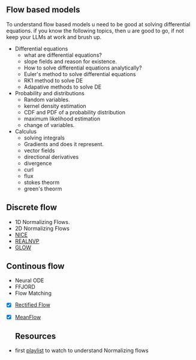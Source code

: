 ## Flow based models
To understand flow based models u need to be good at solving differential equations. if you know the following topics, then u are good to go, if not keep your LLMs at work and brush up. 
- Differential equations
    - what are differential equations?
    - slope fields and reason for existence.
    - How to solve differential equations analytically?
    - Euler's method to solve differential equations 
    - RK1 method to solve DE
    - Adapative methods to solve DE 
- Probability and distributions
    - Random variables.
    - kernel density estimation
    - CDF and PDF of a probability distribution
    - maximum likelihood estimation
    - change of variables. 
- Calculus 
    - solving integrals
    - Gradients and does it represent.
    - vector fields 
    - directional derivatives 
    - divergence 
    - curl 
    - flux 
    - stokes theorm
    - green's theorm


## Discrete flow 
- 1D Normalizing Flows.
- 2D Normalizing Flows 
- [NICE](https://arxiv.org/pdf/1410.8516)
- [REALNVP](https://arxiv.org/pdf/1605.08803)
- [GLOW](https://arxiv.org/pdf/1807.03039)

## Continous flow 
- Neural ODE 
- FFJORD 
- Flow Matching 
- [x] [Rectified Flow](https://arxiv.org/pdf/2209.03003)
- [x] [MeanFlow](https://arxiv.org/pdf/2505.13447)

     
    ## Resources 
- first [playlist](https://www.youtube.com/watch?v=6u7o5--aYNc&list=PL4RJUVHtEJXI_lpshcnnQMhHtMjrkwRyr&index=1) to watch to understand Normalizing flows 
